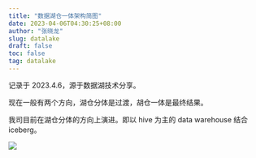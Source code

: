 ```yaml
---
title: "数据湖仓一体架构简图"
date: 2023-04-06T04:30:25+08:00
author: "张晓龙"
slug: datalake
draft: false
toc: false
tag: datalake
---
```


记录于 2023.4.6，源于数据湖技术分享。

现在一般有两个方向，湖仓分体是过渡，胡仓一体是最终结果。

我司目前在湖仓分体的方向上演进。即以 hive 为主的 data warehouse 结合 iceberg。

![](https://bed-image.oss-cn-beijing.aliyuncs.com/2023-04-06-081045.png)
